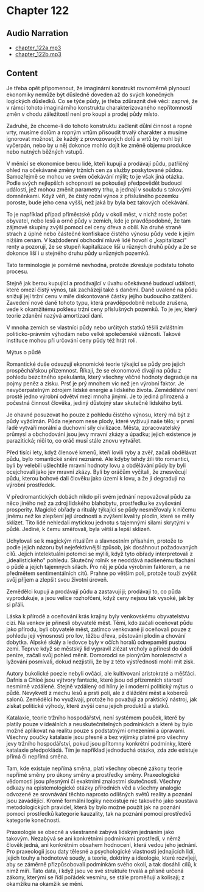 # Chapter 122

## Audio Narration

- [chapter_122a.mp3](../5-audio-chunks-espeak/chapter_122a.mp3)
- [chapter_122b.mp3](../5-audio-chunks-espeak/chapter_122b.mp3)

## Content

<!-- Source: ESPEAK_AUDIO-chapter_122a-OPTIMIZED.md -->

Je třeba opět připomenout, že imaginární konstrukt rovnoměrně plynoucí ekonomiky nemůže být důsledně doveden až do svých konečných logických důsledků. Co se týče půdy, je třeba zdůraznit dvě věci: zaprvé, že v rámci tohoto imaginárního konstruktu charakterizovaného nepřítomností změn v chodu záležitostí není pro koupi a prodej půdy místo.

Zadruhé, že chceme-li do tohoto konstruktu začlenit důlní činnost a ropné vrty, musíme dolům a ropným vrtům přisoudit trvalý charakter a musíme ignorovat možnost, že každý z provozovaných dolů a vrtů by mohl být vyčerpán, nebo by u něj dokonce mohlo dojít ke změně objemu produkce nebo nutných běžných vstupů.

V měnící se ekonomice berou lidé, kteří kupují a prodávají půdu, patřičný ohled na očekávané změny tržních cen za služby poskytované půdou. Samozřejmě se mohou ve svém očekávání mýlit; to je však jiná otázka. Podle svých nejlepších schopností se pokoušejí předpovědět budoucí události, jež mohou změnit parametry trhu, a jednají v souladu s takovými domněnkami. Když věří, že čistý roční výnos z příslušného pozemku poroste, bude jeho cena vyšší, než jaká by byla bez takových očekávání.

To je například případ příměstské půdy v okolí měst, v nichž roste počet obyvatel, nebo lesů a orné půdy v zemích, kde je pravděpodobné, že tam zájmové skupiny zvýší pomocí cel ceny dřeva a obilí. Na druhé straně strach z úplné nebo částečné konfiskace čistého výnosu půdy vede k jejím nižším cenám. V každodenní obchodní mluvě lidé hovoří o „kapitalizaci" renty a pozorují, že se stupeň kapitalizace liší u různých druhů půdy a že se dokonce liší i u stejného druhu půdy u různých pozemků.

Tato terminologie je poměrně nevhodná, protože zkresluje podstatu tohoto procesu.

Stejně jak berou kupující a prodávající v úvahu očekávané budoucí události, které omezí čistý výnos, tak zacházejí také s daněmi. Daně uvalené na půdu snižují její tržní cenu v míře diskontované částky jejího budoucího zatížení. Zavedení nové daně tohoto typu, která pravděpodobně nebude zrušena, vede k okamžitému poklesu tržní ceny příslušných pozemků. To je jev, který teorie zdanění nazývá amortizací daní.

V mnoha zemích se vlastníci půdy nebo určitých statků těšili zvláštním politicko-právním výhodám nebo velké společenské vážnosti. Takové instituce mohou při určování ceny půdy též hrát roli.

Mýtus o půdě

Romantické duše odsuzují ekonomické teorie týkající se půdy pro jejich prospěchářskou přízemnost. Říkají, že se ekonomové dívají na půdu z pohledu bezcitného spekulanta, který všechny věčné hodnoty degraduje na pojmy peněz a zisku. Prsť je prý mnohem víc než jen výrobní faktor. Je nevyčerpatelným zdrojem lidské energie a lidského života. Zemědělství není prostě jedno výrobní odvětví mezi mnoha jinými. Je to jediná přirozená a počestná činnost člověka, jediný důstojný stav skutečně lidského bytí.

Je ohavné posuzovat ho pouze z pohledu čistého výnosu, který má být z půdy vyždímán. Půda nejenom nese plody, které vyživují naše tělo; v první řadě vytváří morální a duchovní síly civilizace. Města, zpracovatelský průmysl a obchodování jsou jevy mravní zkázy a úpadku; jejich existence je parazitická; ničí to, co oráč musí stále znovu vytvářet.

Před tisíci lety, když členové kmenů, kteří lovili ryby a zvěř, začali obdělávat půdu, bylo romantické snění neznámé. Ale kdyby tehdy žili tito romantici, byli by velebili ušlechtilé mravní hodnoty lovu a obdělávání půdy by byli ocejchovali jako jev mravní zkázy. Byli by oráčům vyčítali, že znesvěcují půdu, kterou bohové dali člověku jako území k lovu, a že ji degradují na výrobní prostředek.

V předromantických dobách nikdo při svém jednání nepovažoval půdu za něco jiného než za zdroj lidského blahobytu, prostředku ke zvyšování prosperity. Magické obřady a rituály týkající se půdy nesměřovaly k ničemu jinému než ke zlepšení její úrodnosti a zvýšení kvality plodin, které se měly sklízet. Tito lidé nehledali mytickou jednotu s tajemnými silami skrytými v půdě. Jediné, k čemu směřovali, byla větší a lepší sklizeň.

Uchylovali se k magickým rituálům a slavnostním přísahám, protože to podle jejich názoru byl nejefektivnější způsob, jak dosáhnout požadovaných cílů. Jejich intelektuální potomci se mýlili, když tyto obřady interpretovali z „idealistického" pohledu. Skutečný rolník se neoddává nadšenému tlachání o půdě a jejích tajemných silách. Pro něj je půda výrobním faktorem, a ne předmětem sentimentálních citů. Prahne po větším poli, protože touží zvýšit svůj příjem a zlepšit svou životní úroveň.

Zemědělci kupují a prodávají půdu a zastavují ji; prodávají to, co půda vyprodukuje, a jsou velice rozhořčeni, když ceny nejsou tak vysoké, jak by si přáli.

<!-- Source: ESPEAK_AUDIO-chapter_122b-OPTIMIZED.md -->

Láska k přírodě a oceňování krás krajiny byly venkovskému obyvatelstvu cizí. Na venkov je přinesli obyvatelé měst. Těmi, kdo začali oceňovat půdu jako přírodu, byli obyvatelé měst, zatímco venkované ji oceňovali pouze z pohledu její výnosnosti pro lov, těžbu dřeva, pěstování plodin a chování dobytka. Alpské skály a ledovce byly v očích horalů odnepaměti pustou zemí. Teprve když se městský lid vypravil zlézat vrcholy a přinesl do údolí peníze, začali svůj pohled měnit. Domorodci se pionýrům horolezectví a lyžování posmívali, dokud nezjistili, že by z této výstřednosti mohli mít zisk.

Autory bukolické poezie nebyli ovčáci, ale kultivovaní aristokraté a měšťáci. Dafnis a Chloé jsou výtvory fantazie, které jsou od přízemních starostí nesmírně vzdálené. Stejně vzdálený od hlíny je i moderní politický mýtus o půdě. Nevykvetl z mechu lesů a prsti polí, ale z dláždění měst a koberců salonů. Zemědělci ho využívají, protože ho považují za praktický nástroj, jak získat politické výhody, které zvýší cenu jejich produktů a statků.

Katalaxie, teorie tržního hospodářství, není systémem pouček, které by platily pouze v ideálních a neuskutečnitelných podmínkách a které by bylo možné aplikovat na realitu pouze s podstatnými omezeními a úpravami. Všechny poučky katalaxie jsou přesně a bez výjimky platné pro všechny jevy tržního hospodářství, pokud jsou přítomny konkrétní podmínky, které katalaxie předpokládá. Tím je například jednoduchá otázka, zda zde existuje přímá či nepřímá směna.

Tam, kde existuje nepřímá směna, platí všechny obecné zákony teorie nepřímé směny pro úkony směny a prostředky směny. Praxeologické vědomosti jsou přesnými či exaktními znalostmi skutečnosti. Všechny odkazy na epistemologické otázky přírodních věd a všechny analogie odvozené ze srovnávání těchto naprosto odlišných světů reality a poznání jsou zavádějící. Kromě formální logiky neexistuje nic takového jako soustava metodologických pravidel, která by bylo možné použít jak na poznání pomocí prostředků kategorie kauzality, tak na poznání pomocí prostředků kategorie konečnosti.

Praxeologie se obecně a všestranně zabývá lidským jednáním jako takovým. Nezabývá se ani konkrétními podmínkami prostředí, v němž člověk jedná, ani konkrétním obsahem hodnocení, která vedou jeho jednání. Pro praxeologii jsou daty tělesné a psychologické vlastnosti jednajících lidí, jejich touhy a hodnotové soudy, a teorie, doktríny a ideologie, které rozvíjejí, aby se záměrně přizpůsobovali podmínkám svého okolí, a tak dosáhli cílů, k nimž míří. Tato data, i když jsou ve své struktuře trvalá a přísně určená zákony, kterými se řídí pořádek vesmíru, se stále proměňují a kolísají; z okamžiku na okamžik se mění.

